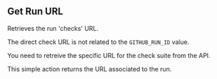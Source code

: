 ## Get Run URL

Retrieves the run 'checks' URL.

The direct check URL is not related to the `GITHUB_RUN_ID` value.

You need to retreive the specific URL for the check suite from
the API.

This simple action returns the URL associated to the run.
